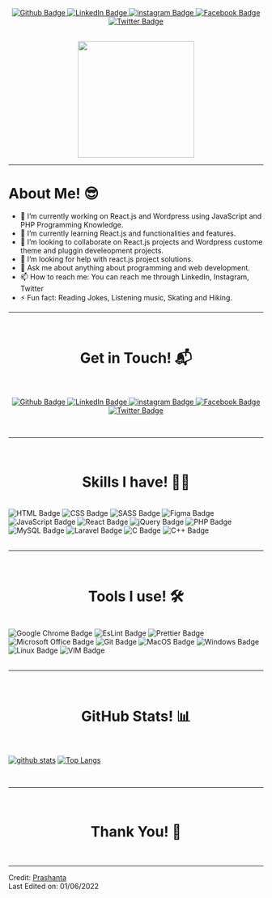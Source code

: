 <div align="center" id="badges">
  <a href="https://github.com/Prasanto19">
    <img src="https://img.shields.io/badge/GitHub-100000?style=for-the-badge&logo=github&logoColor=white" alt="Github Badge"/>
  </a>
  <a href="https://www.linkedin.com/in/prasanto19/">
    <img src="https://img.shields.io/badge/LinkedIn-0077B5?style=for-the-badge&logo=linkedin&logoColor=white" alt="LinkedIn Badge"/>
  </a>
  <a href="https://www.instagram.com/prasanto19">
    <img src="https://img.shields.io/badge/Instagram-E4405F?style=for-the-badge&logo=instagram&logoColor=white" alt="instagram Badge"/>
  </a>
  <a href="https://www.facebook.com/prasanto.cou">
    <img src="https://img.shields.io/badge/Facebook-1877F2?style=for-the-badge&logo=facebook&logoColor=white" alt="Facebook Badge"/>
  </a>
  <a href="https://twitter.com/Prasanto19">
    <img src="https://img.shields.io/badge/Twitter-1DA1F2?style=for-the-badge&logo=twitter&logoColor=white" alt="Twitter Badge"/>
  </a>
</div>
<Br>

<p align="center">
  <a href="https://prasanto19.github.io/portfolio" target="_blank"><img src="https://miro.medium.com/max/2048/1*OohqW5DGh9CQS4hLY5FXzA.png" height="230"/></a>
</p>
<hr>
<h1>About Me! 😎</h1>

- 🔭 I’m currently working on React.js and Wordpress using JavaScript and PHP Programming Knowledge.
- 🌱 I’m currently learning React.js and functionalities and features.
- 👯 I’m looking to collaborate on React.js projects and Wordpress custome theme and pluggin develeopment projects.
- 🤔 I’m looking for help with react.js project solutions.
- 💬 Ask me about anything about programming and web development.
- 📫 How to reach me: You can reach me through LinkedIn, Instagram, Twitter 
- ⚡ Fun fact: Reading Jokes, Listening music, Skating and Hiking.

<hr>
<Br>
<h1 align="center">Get in Touch! 📬</h1>
<Br>
<p align="center">
  <div id="badges" align="center">
    <a href="https://github.com/Prasanto19">
      <img src="https://img.shields.io/badge/GitHub-100000?style=for-the-badge&logo=github&logoColor=white" alt="Github Badge"/>
    </a>
    <a href="https://www.linkedin.com/in/prasanto19/">
      <img src="https://img.shields.io/badge/LinkedIn-0077B5?style=for-the-badge&logo=linkedin&logoColor=white" alt="LinkedIn Badge"/>
    </a>
    <a href="https://www.instagram.com/prasanto19">
      <img src="https://img.shields.io/badge/Instagram-E4405F?style=for-the-badge&logo=instagram&logoColor=white" alt="instagram Badge"/>
    </a>
    <a href="https://www.facebook.com/prasanto.cou">
      <img src="https://img.shields.io/badge/Facebook-1877F2?style=for-the-badge&logo=facebook&logoColor=white" alt="Facebook Badge"/>
    </a>
    <a href="https://twitter.com/Prasanto19">
      <img src="https://img.shields.io/badge/Twitter-1DA1F2?style=for-the-badge&logo=twitter&logoColor=white" alt="Twitter Badge"/>
    </a>
  </div>
</p>
<Br>
<hr>
<Br>
<h1 align="center">Skills I have! 🤸‍♂</h1>
<Br>
<div id="badges">
  <img src="https://img.shields.io/badge/HTML5-E34F26?style=for-the-badge&logo=html5&logoColor=white" alt="HTML Badge"/>
  <img src="https://img.shields.io/badge/CSS3-1572B6?style=for-the-badge&logo=css3&logoColor=white" alt="CSS Badge"/>
  <img src="https://img.shields.io/badge/Sass-CC6699?style=for-the-badge&logo=sass&logoColor=white" alt="SASS Badge"/>
  <img src="https://img.shields.io/badge/Figma-F24E1E?style=for-the-badge&logo=figma&logoColor=white" alt="Figma Badge"/>
  <img src="https://img.shields.io/badge/JavaScript-323330?style=for-the-badge&logo=javascript&logoColor=F7DF1E" alt="JavaScript Badge"/>
  <img src="https://img.shields.io/badge/React-20232A?style=for-the-badge&logo=react&logoColor=61DAFB" alt="React Badge"/>
  <img src="https://img.shields.io/badge/jQuery-0769AD?style=for-the-badge&logo=jquery&logoColor=white" alt="jQuery Badge"/>
  <img src="https://img.shields.io/badge/PHP-777BB4?style=for-the-badge&logo=php&logoColor=white" alt="PHP Badge"/>
  <img src="https://img.shields.io/badge/MySQL-00000F?style=for-the-badge&logo=mysql&logoColor=white" alt="MySQL Badge"/>
  <img src="https://img.shields.io/badge/Laravel-FF2D20?style=for-the-badge&logo=laravel&logoColor=white" alt="Laravel Badge"/>
  <img src="https://img.shields.io/badge/C-00599C?style=for-the-badge&logo=c&logoColor=white" alt="C Badge"/>
  <img src="https://img.shields.io/badge/C%2B%2B-00599C?style=for-the-badge&logo=c%2B%2B&logoColor=white" alt="C++ Badge"/>
</div>
<Br>
<hr>
<Br>
<h1 align="center">Tools I use! 🛠️</h1>
<Br>
 
<div id="badges">
  <img src="https://img.shields.io/badge/Google_chrome-4285F4?style=for-the-badge&logo=Google-chrome&logoColor=white" alt="Google Chrome Badge"/>
  <img src="https://img.shields.io/badge/eslint-3A33D1?style=for-the-badge&logo=eslint&logoColor=white" alt="EsLint Badge"/>
  <img src="https://img.shields.io/badge/prettier-1A2C34?style=for-the-badge&logo=prettier&logoColor=F7BA3E" alt="Prettier Badge"/>
  <img src="https://img.shields.io/badge/Microsoft_Office-D83B01?style=for-the-badge&logo=microsoft-office&logoColor=white" alt="Microsoft Office Badge"/>
  <img src="https://img.shields.io/badge/GIT-E44C30?style=for-the-badge&logo=git&logoColor=white" alt="Git Badge"/>
  <img src="https://img.shields.io/badge/mac%20os-000000?style=for-the-badge&logo=apple&logoColor=white" alt="MacOS Badge"/>
  <img src="https://img.shields.io/badge/Windows-0078D6?style=for-the-badge&logo=windows&logoColor=white" alt="Windows Badge"/>
  <img src="https://img.shields.io/badge/Linux-FCC624?style=for-the-badge&logo=linux&logoColor=black" alt="Linux Badge"/>
  <img src="https://img.shields.io/badge/VIM-%2311AB00.svg?&style=for-the-badge&logo=vim&logoColor=white" alt="VIM Badge"/>
</div>
  
<Br>
<hr>
<Br>
<h1 align="center">GitHub Stats! 📊</h1>
<Br>
  
[![github stats](https://github-readme-stats.vercel.app/api?username=Prasanto19&show_icons=true&theme=merko)](https://github.com/prasanto19)
[![Top Langs](https://github-readme-stats.vercel.app/api/top-langs/?username=Prasanto19&layout=compact&theme=merko)](https://github.com/prasanto19)
  
<Br>
<hr>
<Br>
<h1 align="center">Thank You! 🤵 </h1>
<Br>

------
  
Credit: [Prashanta](https://prasanto19.github.io/portfolio)
<br>
Last Edited on: 01/06/2022
